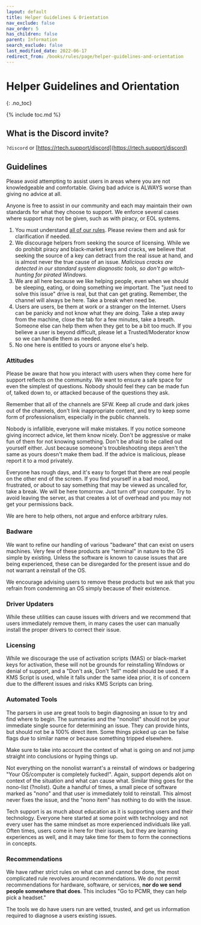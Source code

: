 ```yaml
---
layout: default
title: Helper Guidelines & Orientation
nav_exclude: false
nav_order: 5
has_children: false
parent: Information
search_exclude: false
last_modified_date: 2022-06-17
redirect_from: /books/rules/page/helper-guidelines-and-orientation
---
```


# Helper Guidelines and Orientation
{: .no_toc}

{% include toc.md %}

## What is the Discord invite?

`?discord` or [https://rtech.support/discord](https://rtech.support/discord)

## Guidelines
Please avoid attempting to assist users in areas where you are not knowledgeable and comfortable. Giving bad advice is ALWAYS worse than giving no advice at all.

Anyone is free to assist in our community and each may maintain their own standards for what they choose to support. We enforce several cases where support may not be given, such as with piracy, or EOL systems.

1. You must understand [all of our rules](/docs/meta/rules). Please review them and ask for clarification if needed. 
2. We discourage helpers from seeking the source of licensing. While we do prohibit piracy and black-market keys and cracks, we believe that seeking the source of a key can detract from the real issue at hand, and is almost never the true cause of an issue. *Malicious cracks are detected in our standard system diagnostic tools, so don't go witch-hunting for pirated Windows.*
3. We are all here because we like helping people, even when we should be sleeping, eating, or doing something we important. The "just need to solve this issue" drive is real, but that can get grating. Remember, the channel will always be here. Take a break when need be. 
4. Users are users, be them at work or a stranger on the Internet. Users can be panicky and not know what they are doing. Take a step away from the machine, close the tab for a few minutes, take a breath. Someone else can help them when they get to be a bit too much. If you believe a user is beyond difficult, please let a Trusted/Moderator know so we can handle them as needed.
5. No one here is entitled to yours or anyone else's help. 

### Attitudes
Please be aware that how you interact with users when they come here for support reflects on the community. We want to ensure a safe space for even the simplest of questions. Nobody should feel they can be made fun of, talked down to, or attacked because of the questions they ask. 

Remember that all of the channels are SFW. Keep all crude and dark jokes out of the channels, don't link inappropriate content, and try to keep some form of professionalism, especially in the public channels.

Nobody is infallible, everyone will make mistakes. If you notice someone giving incorrect advice, let them know nicely. Don't be aggressive or make fun of them for not knowing something. Don't be afraid to be called out yourself either. Just because someone's troubleshooting steps aren't the same as yours doesn't make them bad. If the advice is malicious, please report it to a mod privately.

Everyone has rough days, and it's easy to forget that there are real people on the other end of the screen. If you find yourself in a bad mood, frustrated, or about to say something that may be viewed as uncalled for, take a break. We will be here tomorrow. Just turn off your computer. Try to avoid leaving the server, as that creates a lot of overhead and you may not get your permissions back.

We are here to help others, not argue and enforce arbitrary rules.

### Badware
We want to refine our handling of various "badware" that can exist on users machines. Very few of these products are "terminal" in nature to the OS simple by existing. Unless the software is known to cause issues that are being experienced, these can be disregarded for the present issue and do not warrant a reinstall of the OS.

We encourage advising users to remove these products but we ask that you refrain from condemning an OS simply because of their existence. 

### Driver Updaters
While these utilities can cause issues with drivers and we recommend that users immediately remove them, in many cases the user can manually install the proper drivers to correct their issue.

### Licensing
While we discourage the use of activation scripts (MAS) or black-market keys for activation, these will not be grounds for reinstalling Windows or denial of support, and a "Don't ask, Don't Tell" model should be used. If a KMS Script is used, while it falls under the same idea prior, it is of concern due to the different issues and risks KMS Scripts can bring.

### Automated Tools
The parsers in use are great tools to begin diagnosing an issue to try and find where to begin. The summaries and the "nonolist" should not be your immediate single source for determining an issue. They can provide hints, but should not be a 100% direct item. Some things picked up can be false flags due to similar name or because something tripped elsewhere. 

Make sure to take into account the context of what is going on and not jump straight into conclusions or hyping things up.

Not everything on the nonolist warrant's a reinstall of windows or badgering "Your OS/computer is completely fucked!". Again, support depends alot on context of the situation and what can cause what. Similar thing goes for the nono-list (?nolist). Quite a handful of times, a small piece of software marked as "nono" and that user is immediately told to reinstall. This almost never fixes the issue, and the "nono item" has nothing to do with the issue. 

Tech support is as much about education as it is supporting users and their technology. Everyone here started at some point with technology and not every user has the same mindset as more experienced individuals like yall. Often times, users come in here for their issues, but they are learning experiences as well, and it may take time for them to form the connections in concepts. 

### Recommendations
We have rather strict rules on what can and cannot be done, the most complicated rule revolves around recommendations. We do not permit recommendations for hardware, software, or services, **nor do we send people somewhere that does**. This includes "Go to PCMR, they can help pick a headset."

The tools we do have users run are vetted, trusted, and get us information required to diagnose a users existing issues.
